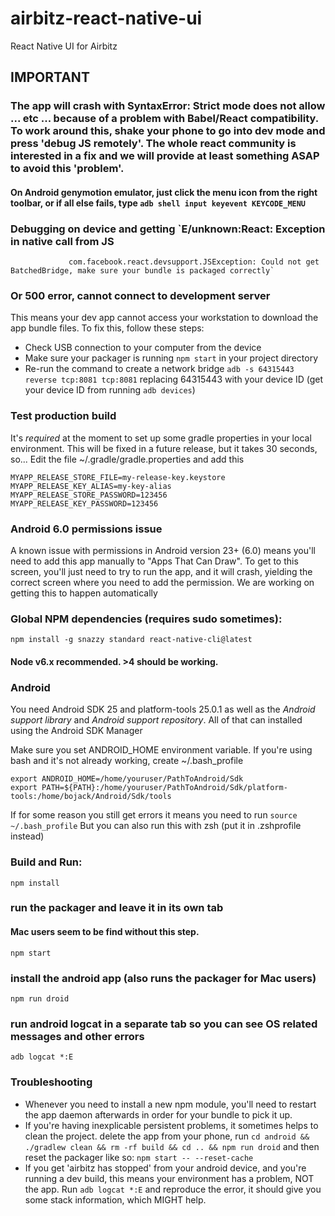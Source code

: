 # airbitz-react-native-ui
React Native UI for Airbitz
## IMPORTANT
### The app will crash with SyntaxError: Strict mode does not allow ... etc ... because of a problem with Babel/React compatibility. To work around this, shake your phone to go into dev mode and press 'debug JS remotely'. The whole react community is interested in a fix and we will provide at least something ASAP to avoid this 'problem'.
#### On Android genymotion emulator, just click the menu icon from the right toolbar, or if all else fails, type `adb shell input keyevent KEYCODE_MENU`


### Debugging on device and getting `E/unknown:React: Exception in native call from JS
                 com.facebook.react.devsupport.JSException: Could not get BatchedBridge, make sure your bundle is packaged correctly`
### Or 500 error, cannot connect to development server
This means your dev app cannot access your workstation to download the app bundle files. To fix this, follow these steps:
- Check USB connection to your computer from the device
- Make sure your packager is running `npm start` in your project directory 
- Re-run the command to create a network bridge `adb -s 64315443 reverse tcp:8081 tcp:8081` replacing 64315443 with your device ID (get your device ID from running `adb devices`)

### Test production build
It's *required* at the moment to set up some gradle properties in your local environment. This will be fixed in a future release, but it takes 30 seconds, so...
Edit the file ~/.gradle/gradle.properties and add this
```
MYAPP_RELEASE_STORE_FILE=my-release-key.keystore
MYAPP_RELEASE_KEY_ALIAS=my-key-alias
MYAPP_RELEASE_STORE_PASSWORD=123456
MYAPP_RELEASE_KEY_PASSWORD=123456
```
### Android 6.0 permissions issue
A known issue with permissions in Android version 23+ (6.0) means you'll need to add this app manually to "Apps That Can Draw". To get to this screen, you'll just need to try to run the app, and it will crash, yielding the correct screen where you  need to add the permission. We are working on getting this to happen automatically

### Global NPM dependencies (requires sudo sometimes):
`npm install -g snazzy standard react-native-cli@latest`

#### Node v6.x recommended. >4 should be working.
### Android
You need Android SDK 25 and platform-tools 25.0.1 as well as the *Android support library* and *Android support repository*. All of that can installed using the Android SDK Manager

Make sure you set ANDROID_HOME environment variable. If you're using bash and it's not already working, create ~/.bash_profile
```
export ANDROID_HOME=/home/youruser/PathToAndroid/Sdk
export PATH=${PATH}:/home/youruser/PathToAndroid/Sdk/platform-tools:/home/bojack/Android/Sdk/tools
```
If for some reason you still get errors it means you need to run `source ~/.bash_profile` 
But you can also run this with zsh (put it in .zshprofile instead)

### Build and Run: 
`npm install`
### run the packager and leave it in its own tab
#### Mac users seem to be find without this step.
`npm start`
### install the android app (also runs the packager for Mac users)
`npm run droid`
### run android logcat in a separate tab so you can see OS related messages and other errors
`adb logcat *:E`

### Troubleshooting
- Whenever you need to install a new npm module, you'll need to restart the app daemon afterwards in order for your bundle to pick it up.
- If you're having inexplicable persistent problems, it sometimes helps to clean the project.  delete the app from your phone, run `cd android && ./gradlew clean && rm -rf build && cd .. && npm run droid` and then reset the packager like so: `npm start -- --reset-cache`
- If you get 'airbitz has stopped' from your android device, and you're running a dev build, this means your environment has a problem, NOT the app. Run `adb logcat *:E` and reproduce the error, it should give you some stack information, which MIGHT help.

